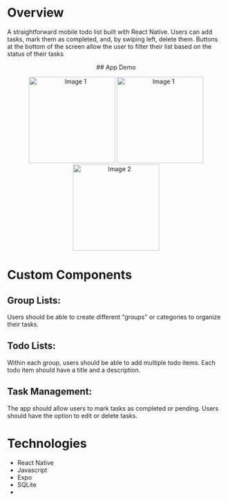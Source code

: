 # Overview

A straightforward mobile todo list built with React Native. Users can add tasks, mark them as completed, and, by swiping left, delete them. Buttons at the bottom of the screen allow the user to filter their list based on the status of their tasks

<div align='center'>
  ## App Demo
<p align="center">
  <img src="https://github.com/user-attachments/assets/0d02d397-d228-41bd-b6e6-c38f1935bb28" alt="Image 1" width="200" />
  <img src="https://github.com/user-attachments/assets/59f31ef7-41bf-49a3-afcb-b4e2d0001680" alt="Image 1" width="200" />
  <img src="https://github.com/user-attachments/assets/063c1c32-ed3c-42d9-9219-ba1750968b2f" alt="Image 2" width="200" />
</p>
</div>

# Custom Components

## Group Lists:
  Users should be able to create different "groups" or categories to organize their
  tasks.
## Todo Lists:
  Within each group, users should be able to add multiple todo items.
  Each todo item should have a title and a description.
## Task Management:
  The app should allow users to mark tasks as completed or pending.
  Users should have the option to edit or delete tasks.


# Technologies

<ul>
  <li>React Native</li>
  <li>Javascript</li>
  <li>Expo</li>
  <li>SQLite<li>
</ul>

  

